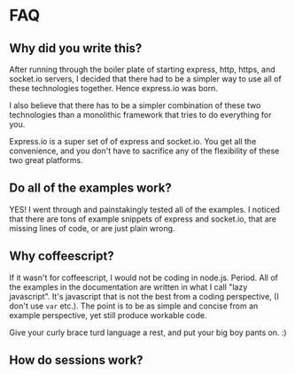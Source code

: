 
# FAQ

## Why did you write this?

After running through the boiler plate of starting express, http, https, and socket.io servers, I decided that there had to be a simpler way to use all of these technologies together.  Hence express.io was born.

I also believe that there has to be a simpler combination of these two technologies than a monolithic framework that tries to do everything for you.

Express.io is a super set of of express and socket.io.  You get all the convenience, and you don't have to sacrifice any of the flexibility of these two great platforms.

## Do all of the examples work?

YES!  I went through and painstakingly tested all of the examples.  I noticed that there are tons of example snippets of express and socket.io, that are missing lines of code, or are just plain wrong. 


## Why coffeescript?

If it wasn't for coffeescript, I would not be coding in node.js.  Period.  All of the examples in the documentation are written in what I call "lazy javascript".  It's javascript that is not the best from a coding perspective, (I don't use `var` etc.).  The point is to be as simple and concise from an example perspective, yet still produce workable code.

Give your curly brace turd language a rest, and put your big boy pants on. :)


## How do sessions work?


